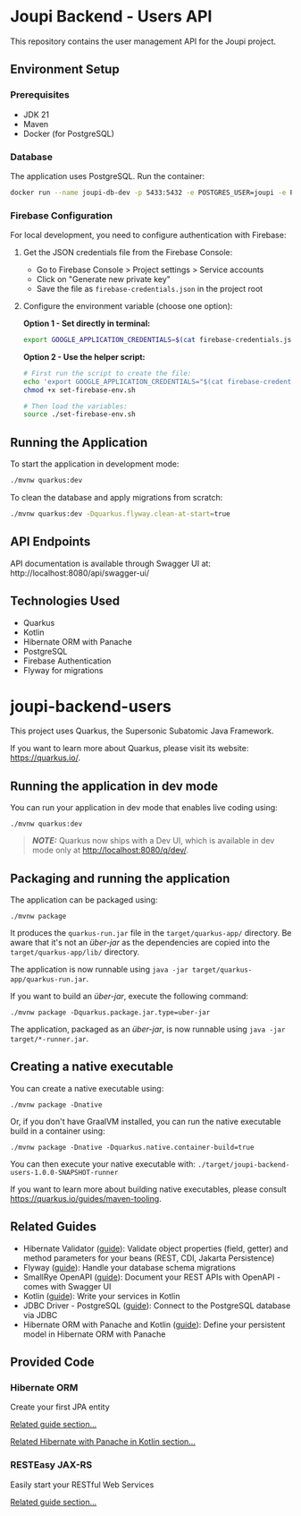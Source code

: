 # Joupi Backend - Users API

This repository contains the user management API for the Joupi project.

## Environment Setup

### Prerequisites
- JDK 21
- Maven
- Docker (for PostgreSQL)

### Database
The application uses PostgreSQL. Run the container:

```bash
docker run --name joupi-db-dev -p 5433:5432 -e POSTGRES_USER=joupi -e POSTGRES_PASSWORD=joupi -e POSTGRES_DB=joupi_db -d postgres:16-alpine
```

### Firebase Configuration

For local development, you need to configure authentication with Firebase:

1. Get the JSON credentials file from the Firebase Console:
   - Go to Firebase Console > Project settings > Service accounts
   - Click on "Generate new private key"
   - Save the file as `firebase-credentials.json` in the project root

2. Configure the environment variable (choose one option):

   **Option 1 - Set directly in terminal:**
   ```bash
   export GOOGLE_APPLICATION_CREDENTIALS=$(cat firebase-credentials.json)
   ```

   **Option 2 - Use the helper script:**
   ```bash
   # First run the script to create the file:
   echo 'export GOOGLE_APPLICATION_CREDENTIALS="$(cat firebase-credentials.json)"' > set-firebase-env.sh
   chmod +x set-firebase-env.sh
   
   # Then load the variables:
   source ./set-firebase-env.sh
   ```

## Running the Application

To start the application in development mode:

```bash
./mvnw quarkus:dev
```

To clean the database and apply migrations from scratch:

```bash
./mvnw quarkus:dev -Dquarkus.flyway.clean-at-start=true
```

## API Endpoints

API documentation is available through Swagger UI at:
http://localhost:8080/api/swagger-ui/

## Technologies Used

- Quarkus
- Kotlin
- Hibernate ORM with Panache
- PostgreSQL
- Firebase Authentication
- Flyway for migrations

# joupi-backend-users

This project uses Quarkus, the Supersonic Subatomic Java Framework.

If you want to learn more about Quarkus, please visit its website: <https://quarkus.io/>.

## Running the application in dev mode

You can run your application in dev mode that enables live coding using:

```shell script
./mvnw quarkus:dev
```

> **_NOTE:_**  Quarkus now ships with a Dev UI, which is available in dev mode only at <http://localhost:8080/q/dev/>.

## Packaging and running the application

The application can be packaged using:

```shell script
./mvnw package
```

It produces the `quarkus-run.jar` file in the `target/quarkus-app/` directory.
Be aware that it's not an _über-jar_ as the dependencies are copied into the `target/quarkus-app/lib/` directory.

The application is now runnable using `java -jar target/quarkus-app/quarkus-run.jar`.

If you want to build an _über-jar_, execute the following command:

```shell script
./mvnw package -Dquarkus.package.jar.type=uber-jar
```

The application, packaged as an _über-jar_, is now runnable using `java -jar target/*-runner.jar`.

## Creating a native executable

You can create a native executable using:

```shell script
./mvnw package -Dnative
```

Or, if you don't have GraalVM installed, you can run the native executable build in a container using:

```shell script
./mvnw package -Dnative -Dquarkus.native.container-build=true
```

You can then execute your native executable with: `./target/joupi-backend-users-1.0.0-SNAPSHOT-runner`

If you want to learn more about building native executables, please consult <https://quarkus.io/guides/maven-tooling>.

## Related Guides

- Hibernate Validator ([guide](https://quarkus.io/guides/validation)): Validate object properties (field, getter) and method parameters for your beans (REST, CDI, Jakarta Persistence)
- Flyway ([guide](https://quarkus.io/guides/flyway)): Handle your database schema migrations
- SmallRye OpenAPI ([guide](https://quarkus.io/guides/openapi-swaggerui)): Document your REST APIs with OpenAPI - comes with Swagger UI
- Kotlin ([guide](https://quarkus.io/guides/kotlin)): Write your services in Kotlin
- JDBC Driver - PostgreSQL ([guide](https://quarkus.io/guides/datasource)): Connect to the PostgreSQL database via JDBC
- Hibernate ORM with Panache and Kotlin ([guide](https://quarkus.io/guides/hibernate-orm-panache-kotlin)): Define your persistent model in Hibernate ORM with Panache

## Provided Code

### Hibernate ORM

Create your first JPA entity

[Related guide section...](https://quarkus.io/guides/hibernate-orm)


[Related Hibernate with Panache in Kotlin section...](https://quarkus.io/guides/hibernate-orm-panache-kotlin)

### RESTEasy JAX-RS

Easily start your RESTful Web Services

[Related guide section...](https://quarkus.io/guides/getting-started#the-jax-rs-resources)
